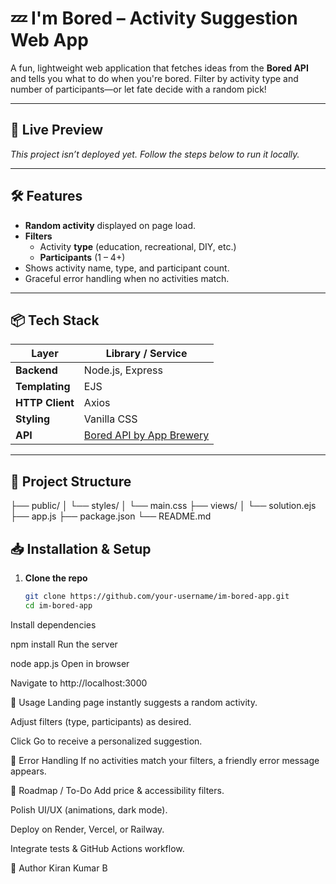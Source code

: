 # 💤 I'm Bored – Activity Suggestion Web App

A fun, lightweight web application that fetches ideas from the **Bored API** and tells you what to do when you're bored. Filter by activity type and number of participants—or let fate decide with a random pick!

---

## 🚀 Live Preview

_This project isn’t deployed yet. Follow the steps below to run it locally._

---

## 🛠️ Features

- **Random activity** displayed on page load.
- **Filters**  
  - Activity **type** (education, recreational, DIY, etc.)  
  - **Participants** (1 – 4+)  
- Shows activity name, type, and participant count.
- Graceful error handling when no activities match.

---

## 📦 Tech Stack

| Layer           | Library / Service |
|-----------------|-------------------|
| **Backend**    | Node.js, Express |
| **Templating**  | EJS              |
| **HTTP Client** | Axios            |
| **Styling**     | Vanilla CSS      |
| **API**         | [Bored API by App Brewery](https://bored-api.appbrewery.com/) |

---

## 📁 Project Structure
├── public/
│ └── styles/
│ └── main.css
├── views/
│ └── solution.ejs
├── app.js
├── package.json
└── README.md


## 📥 Installation & Setup

1. **Clone the repo**

   ```bash
   git clone https://github.com/your-username/im-bored-app.git
   cd im-bored-app
Install dependencies

npm install
Run the server

node app.js
Open in browser

Navigate to http://localhost:3000

🧪 Usage
Landing page instantly suggests a random activity.

Adjust filters (type, participants) as desired.

Click Go to receive a personalized suggestion.

🐞 Error Handling
If no activities match your filters, a friendly error message appears.

📌 Roadmap / To-Do
Add price & accessibility filters.

Polish UI/UX (animations, dark mode).

Deploy on Render, Vercel, or Railway.

Integrate tests & GitHub Actions workflow.

👤 Author
Kiran Kumar B
